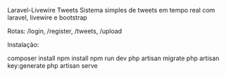 Laravel-Livewire Tweets
Sistema simples de tweets em tempo real com laravel, livewire e bootstrap

Rotas: /login, /register, /tweets, /upload

Instalação:

composer install
npm install
npm run dev
php artisan migrate
php artisan key:generate
php artisan serve
